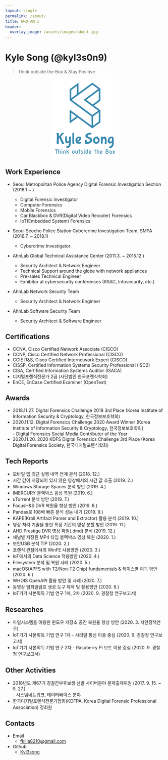 ```yaml
---
layout: single
permalink: /about/
title: WHO AM I
header:
  overlay_image: /assets/images/about.jpg
---
```


# Kyle Song (@kyl3s0n9)

> Think outside the Box & Stay Positive

<center><img src="/assets/photo/logo.png"></center>



## Work Experience

- Seoul Metropolitan Police Agency Digital Forensic Investigation Section (2018.1 ~ )
  - Digital Forensic Investigator
  - Computer Forensics
  - Mobile Forensics
  - Car Blackbox & DVR(Digital Video Recoder) Forensics
  - IoT(Embedded System) Forensics

- Seoul Seocho Police Station Cybercrime Investigation Team, SMPA (2016.7. ~ 2018.1)
  - Cybercrime Investigator
  
- AhnLab Global Technical Assistance Center (2011.3. ~ 2015.12.)
  - Security Architect & Network Engineer
  - Technical Support around the globe with network appliances
  - Pre-sales Technical Engineer
  - Exhibitor at cybersecurity conferences (RSAC, Infosecurity, etc.)

- AhnLab Network Security Team
  - Security Architect & Network Engineer

- AhnLab Software Security Team
  - Security Architect & Software Engineer


## Certifications

- CCNA, Cisco Certified Network Associate (CISCO)
- CCNP, Cisco Certified Network Professional (CISCO)
- CCIE R&S, Cisco Certified Internetwork Expert (CISCO)
- CISSP, Certified Information Systems Security Professional (ISC2)
- CISA, Certified Information Systems Auditor (ISACA)
- 디지털포렌식전문가 2급 (사단법인 한국포렌식학회)
- EnCE, EnCase Certified Examiner (OpenText)

## Awards

- 2018.11.27. Digital Forensics Challenge 2018 3rd Place (Korea Institute of Information Security & Cryptology, 한국정보보호학회)
- 2020.11.12. Digital Forensics Challenge 2020 Award Winner (Korea Institute of Information Security & Cryptology, 한국정보보호학회)  
  \- Digital Forensics Social Media Contributor of the Year  
- 2020.11.20. 2020 KDFS Digital Forensics Challenge 3rd Place (Korea Digital Forensics Society, 한국디지털포렌식학회)

## Tech Reports

- 모바일 앱 최근 실행 내역 연계 분석 (2018. 12.)
- 시간 값이 저장되어 있지 않은 영상에서의 시간 값 추출 (2019. 2.)
- Windows Storage Spaces 분석 방안 (2019. 4.)
- IMERCURY 블랙박스 음성 복원 (2019. 6.)
- uTorrent 분석 방안 (2019. 7.)
- FocusH&S DVR 복원율 향상 방안 (2019. 8.)
- Pandas로 108배 빠른 분석 성능 내기 (2019. 9.)
- KAPE(Kroll Artifact Parser and Extractor) 활용 분석 (2019. 10.)
- 영상 처리 기술을 통한 특정 기간의 영상 분할 방안 (2019. 11.)
- AHD Prestige DVR 영상 파일(.dmd) 분석 (2019. 12.)
- 채널별 저장된 MP4 타입 블랙박스 영상 복원 (2020. 1.)
- 보안USB 분석 TIP (2020. 2.)
- 포렌식 관점에서의 WinFE 사용방안 (2020. 3.)
- IoT에서의 Data Science 적용방안 (2020. 4.)
- Filesystem 분석 및 복원 사례 (2020. 5.)
- macOS(APFS with T2/Non-T2 Chip) fundamentals & 케이스별 획득 방안 (2020. 6.)
- WHOIS OpenAPI 활용 방안 및 사례 (2020. 7.)
- 동영상 범죄일람표 생성 도구 제작 및 활용방안 (2020. 8.)
- IoT기기 사본획득 기법 연구 1차, 2차 (2020. 9. 경찰청 연구보고서)

## Researches

- 파일시스템을 이용한 윈도우 저장소 공간 복원율 향상 방안 (2020. 3. 치안정책연구)
- IoT기기 사본획득 기법 연구 1차 - 시리얼 통신 이용 중심 (2020. 9. 경찰청 연구보고서)
- IoT기기 사본획득 기법 연구 2차 - Raspberry Pi 보드 이용 중심 (2020. 9. 경찰청 연구보고서)

## Other Activities

- 2018년도 제67기 경찰간부후보생 선발 사이버분야 문제출제위원 (2017. 9. 15. ~  9. 27.)  
  \- 시스템네트워크, 데이터베이스 분야
- 한국디지털포렌식전문가협회(KDFPA, Korea Digital Forensic Professional Association) 정회원

## Contacts

- Email
  - <fkilla8210@gmail.com>
- Github
  - [Kyl3song](https://github.com/kyl3song)

